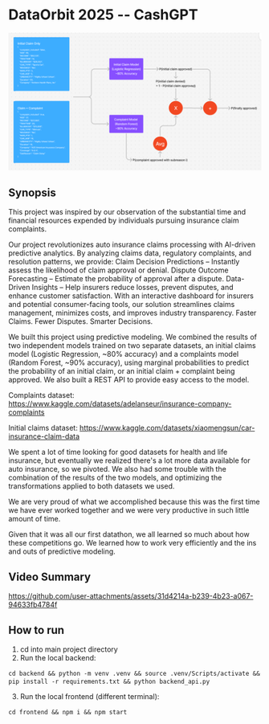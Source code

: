 # DataOrbit 2025 -- CashGPT

![Model Diagram](model_diagram.png "Model Diagram")

## Synopsis

This project was inspired by our observation of the substantial time and financial resources expended by individuals pursuing insurance claim complaints.

Our project revolutionizes auto insurance claims processing with AI-driven predictive analytics. By analyzing claims data, regulatory complaints, and resolution patterns, we provide: Claim Decision Predictions – Instantly assess the likelihood of claim approval or denial. Dispute Outcome Forecasting – Estimate the probability of approval after a dispute. Data-Driven Insights – Help insurers reduce losses, prevent disputes, and enhance customer satisfaction. With an interactive dashboard for insurers and potential consumer-facing tools, our solution streamlines claims management, minimizes costs, and improves industry transparency. Faster Claims. Fewer Disputes. Smarter Decisions.

We built this project using predictive modeling. We combined the results of two independent models trained on two separate datasets, an initial claims model (Logistic Regression, ~80% accuracy) and a complaints model (Random Forest, ~90% accuracy), using marginal probabilities to predict the probability of an initial claim, or an initial claim + complaint being approved. We also built a REST API to provide easy access to the model.

Complaints dataset: https://www.kaggle.com/datasets/adelanseur/insurance-company-complaints

Initial claims dataset: https://www.kaggle.com/datasets/xiaomengsun/car-insurance-claim-data

We spent a lot of time looking for good datasets for health and life insurance, but eventually we realized there's a lot more data available for auto insurance, so we pivoted. We also had some trouble with the combination of the results of the two models, and optimizing the transformations applied to both datasets we used.

We are very proud of what we accomplished because this was the first time we have ever worked together and we were very productive in such little amount of time.

Given that it was all our first datathon, we all learned so much about how these competitions go. We learned how to work very efficiently and the ins and outs of predictive modeling.

## Video Summary

https://github.com/user-attachments/assets/31d4214a-b239-4b23-a067-94633fb4784f

## How to run

1) cd into main project directory
2) Run the local backend: 
```
cd backend && python -m venv .venv && source .venv/Scripts/activate && pip install -r requirements.txt && python backend_api.py
```
3) Run the local frontend (different terminal): 
```
cd frontend && npm i && npm start
```
